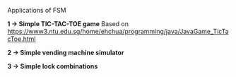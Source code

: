 Applications of FSM

**1 -> Simple TIC-TAC-TOE game**
Based on https://www3.ntu.edu.sg/home/ehchua/programming/java/JavaGame_TicTacToe.html 

**‌2 -> Simple vending machine simulator**

**3 -> Simple lock combinations**

